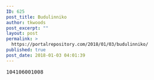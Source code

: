 ```yaml
---
ID: 625
post_title: Budulinniko
author: tkwoods
post_excerpt: ""
layout: post
permalink: >
  https://portalrepository.com/2018/01/03/budulinniko/
published: true
post_date: 2018-01-03 04:01:39
---
```

<pre>104106001008</pre>